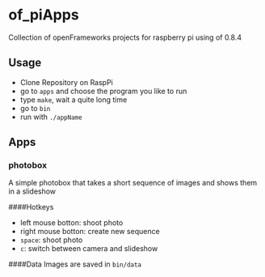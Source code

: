 # of_piApps
Collection of openFrameworks projects for raspberry pi using of 0.8.4

## Usage
* Clone Repository on RaspPi 
* go to ``apps`` and choose the program you like to run
* type ``make``, wait a quite long time
* go to ``bin``
* run with ``./appName``


## Apps

### photobox
A simple photobox that takes a short sequence of images and shows them in a slideshow

####Hotkeys
* left mouse botton: shoot photo
* right mouse botton: create new sequence
* ``space``: shoot photo
* ``c``: switch between camera and slideshow

####Data
Images are saved in ``bin/data``